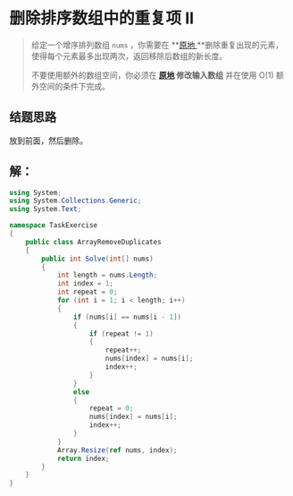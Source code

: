 # 删除排序数组中的重复项 II

> 
>给定一个增序排列数组 `nums` ，你需要在 **[原地 ](http://baike.baidu.com/item/原地算法)**删除重复出现的元素，使得每个元素最多出现两次，返回移除后数组的新长度。
> 
>不要使用额外的数组空间，你必须在 **[原地](https://baike.baidu.com/item/原地算法) 修改输入数组** 并在使用 O(1) 额外空间的条件下完成。

## 结题思路

放到前面，然后删除。

## 解：

```c#
using System;
using System.Collections.Generic;
using System.Text;

namespace TaskExercise
{
    public class ArrayRemoveDuplicates
    {
        public int Solve(int[] nums)
        {
            int length = nums.Length;
            int index = 1;
            int repeat = 0;
            for (int i = 1; i < length; i++)
            {
                if (nums[i] == nums[i - 1])
                {
                    if (repeat != 1)
                    {
                        repeat++;
                        nums[index] = nums[i];
                        index++;
                    }
                }
                else
                {
                    repeat = 0;
                    nums[index] = nums[i];
                    index++;
                }
            }
            Array.Resize(ref nums, index);
            return index;
        }
    }
}

```

## 

